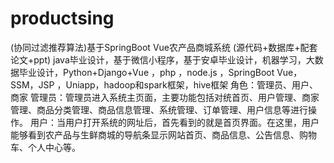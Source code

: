 # productsing
(协同过滤推荐算法)基于SpringBoot Vue农产品商城系统 (源代码+数据库+配套论文+ppt) java毕业设计，基于微信小程序，基于安卓毕业设计，机器学习，大数据毕业设计，Python+Django+Vue ，php ，node.js ，SpringBoot Vue，SSM，JSP ，Uniapp，hadoop和spark框架，hive框架 角色：管理员、用户、商家  管理员：管理员进入系统主页面，主要功能包括对统首页、用户管理、商家管理、商品分类管理、商品信息管理、系统管理、订单管理、用户信息等进行操作。  用户：当用户打开系统的网址后，首先看到的就是首页界面。在这里，用户能够看到农产品与生鲜商城的导航条显示网站首页、商品信息、公告信息、购物车、个人中心等。  
